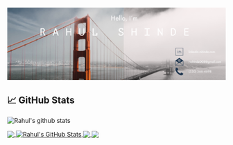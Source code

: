 <!-- ### Hi 👋 I am Rahul! -->
<!-- I am a Devops Engineer who is passionate about automating infrastructure. Few tech that I enjoy working in, are Python, Terraform, Ansible, Puppet, docker, and AWS. -->
[![Header](https://raw.githubusercontent.com/rahulvshinde/rahulvshinde/master/banner_short.png "Header")](https://rshinde.com/)






## &#x1f4c8; GitHub Stats
![Rahul's github stats](https://github-readme-stats.vercel.app/api?username=rahulvshinde&show_icons=true&theme=radical)

<a href="https://github.com/rahulvshinde/rahulvshinde">
  <img align="center" src="https://github-readme-stats.vercel.app/api/top-langs/?username=rahulvshinde&hide=java,ruby&title_color=ffffff&text_color=c9cacc&icon_color=2bbc8a&bg_color=1d1f21" />
</a>
<a href="https://github.com/rahulvshinde/rahulvshinde">
  <img align="center" src="https://github-readme-stats.vercel.app/api?username=rahulvshinde&show_icons=true&line_height=35&count_private=true&title_color=ffffff&text_color=c9cacc&icon_color=2bbc8a&bg_color=1d1f21" alt="Rahul's GitHub Stats" />
</a>

<a href="https://github.com/rahulvshinde/Python_Playground">
  <img align="center" src="https://github-readme-stats.vercel.app/api/pin/?username=rahulvshinde&repo=Python_Playground&title_color=ffffff&text_color=c9cacc&icon_color=2bbc8a&bg_color=1d1f21" />
</a>


<a href="https://github.com/rahulvshinde/Cloudera-Hadoop-on-Docker">
  <img align="center" src="https://github-readme-stats.vercel.app/api/pin/?username=rahulvshinde&repo=Cloudera-Hadoop-on-Docker&title_color=ffffff&text_color=c9cacc&icon_color=2bbc8a&bg_color=1d1f21" />
</a>    


<!--
**rahulvshinde/rahulvshinde** is a ✨ _special_ ✨ repository because its `README.md` (this file) appears on your GitHub profile.

Here are some ideas to get you started:

- 🔭 I’m currently working on ...
- 🌱 I’m currently learning ...
- 👯 I’m looking to collaborate on ...
- 🤔 I’m looking for help with ...
- 💬 Ask me about ...
- 📫 How to reach me: ...
- 😄 Pronouns: ...
- ⚡ Fun fact: ...
-->
